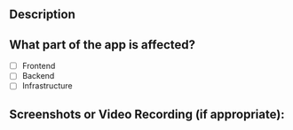 <!-- Provide a general summary of your changes in the Title above -->

## Description
<!-- Describe your changes in detail -->

## What part of the app is affected?
* [ ] Frontend
* [ ] Backend
* [ ] Infrastructure

## Screenshots or Video Recording (if appropriate):
<!-- Provide some Screenshots or Video Recordings -->
